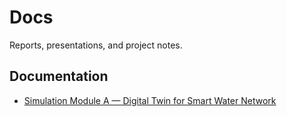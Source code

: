 # Docs

Reports, presentations, and project notes.


## Documentation

- [Simulation Module A — Digital Twin for Smart Water Network](docs/module_A.md)
 

